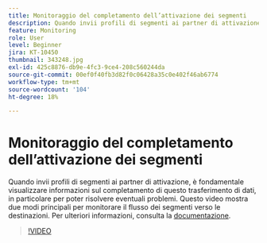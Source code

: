 ```yaml
---
title: Monitoraggio del completamento dell’attivazione dei segmenti
description: Quando invii profili di segmenti ai partner di attivazione, è fondamentale visualizzare informazioni sul completamento di questo trasferimento di dati, in particolare y... (Le descrizioni devono essere comprese tra 60 e 160 caratteri)
feature: Monitoring
role: User
level: Beginner
jira: KT-10450
thumbnail: 343248.jpg
exl-id: 425c8876-db9e-4fc3-9ce4-208c560244da
source-git-commit: 00ef0f40fb3d82f0c06428a35c0e402f46ab6774
workflow-type: tm+mt
source-wordcount: '104'
ht-degree: 18%

---
```


# Monitoraggio del completamento dell’attivazione dei segmenti

Quando invii profili di segmenti ai partner di attivazione, è fondamentale visualizzare informazioni sul completamento di questo trasferimento di dati, in particolare per poter risolvere eventuali problemi. Questo video mostra due modi principali per monitorare il flusso dei segmenti verso le destinazioni. Per ulteriori informazioni, consulta la [documentazione](https://experienceleague.adobe.com/docs/experience-platform/dataflows/ui/monitor-segments.html?lang=en).

>[!VIDEO](https://video.tv.adobe.com/v/343248/?learn=on)

